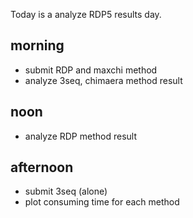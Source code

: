 Today is a analyze RDP5 results day. 

## morning 
- submit RDP and maxchi method
- analyze 3seq, chimaera method result
 

## noon
- analyze RDP method result

## afternoon
- submit 3seq (alone)
- plot consuming time for each method 










